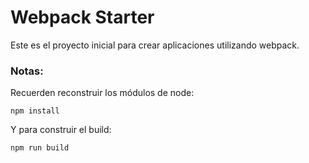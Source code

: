 # Webpack Starter

Este es el proyecto inicial para crear aplicaciones utilizando webpack.

### Notas:
Recuerden reconstruir los módulos de node:
```
npm install
```


Y para construir el build:
```
npm run build
```